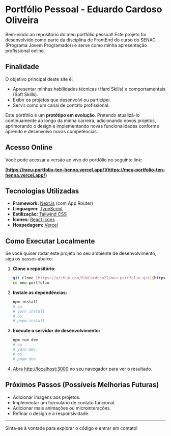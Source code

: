 # Portfólio Pessoal - Eduardo Cardoso Oliveira

Bem-vindo ao repositório do meu portfólio pessoal! Este projeto foi desenvolvido como parte da disciplina de FrontEnd do curso do SENAC (Programa Jovem Programador) e serve como minha apresentação profissional online.

## Finalidade

O objetivo principal deste site é:

* Apresentar minhas habilidades técnicas (Hard Skills) e comportamentais (Soft Skills).
* Exibir os projetos que desenvolvi ou participei.
* Servir como um canal de contato profissional.

Este portfólio é um **protótipo em evolução**. Pretendo atualizá-lo continuamente ao longo da minha carreira, adicionando novos projetos, aprimorando o design e implementando novas funcionalidades conforme aprendo e desenvolvo novas competências.

## Acesso Online

Você pode acessar a versão ao vivo do portfólio no seguinte link:

**[https://meu-portfolio-ten-henna.vercel.app/](https://meu-portfolio-ten-henna.vercel.app/)**

## Tecnologias Utilizadas

* **Framework:** [Next.js](https://nextjs.org/) (com App Router)
* **Linguagem:** [TypeScript](https://www.typescriptlang.org/)
* **Estilização:** [Tailwind CSS](https://tailwindcss.com/)
* **Ícones:** [React Icons](https://react-icons.github.io/react-icons/)
* **Hospedagem:** [Vercel](https://vercel.com/)

## Como Executar Localmente

Se você quiser rodar este projeto no seu ambiente de desenvolvimento, siga os passos abaixo:

1.  **Clone o repositório:**
    ```bash
    git clone [https://github.com/EduCardoso22/meu-portfolio.git](https://github.com/EduCardoso22/meu-portfolio.git)
    cd meu-portfolio
    ```

2.  **Instale as dependências:**
    ```bash
    npm install
    # ou
    # yarn install
    # ou
    # pnpm install
    ```

3.  **Execute o servidor de desenvolvimento:**
    ```bash
    npm run dev
    # ou
    # yarn dev
    # ou
    # pnpm dev
    ```

4.  Abra [http://localhost:3000](http://localhost:3000) no seu navegador para ver o resultado.

## Próximos Passos (Possíveis Melhorias Futuras)

* Adicionar imagens aos projetos.
* Implementar um formulário de contato funcional.
* Adicionar mais animações ou microinterações.
* Refinar o design e a responsividade.

---

Sinta-se à vontade para explorar o código e entrar em contato!